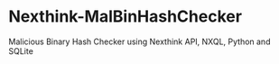 # Nexthink-MalBinHashChecker
Malicious Binary Hash Checker using Nexthink API, NXQL, Python and SQLite

